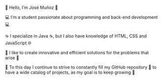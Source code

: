 👋 Hello, I’m José Muñoz 👋

💻 I’m a student passionate about programming and back-end development 💻

☕ I specialize in Java ☕, but I also have knowledge of HTML, CSS and JavaScript 🌐

🚀 I like to create innovative and efficient solutions for the problems that arise 🚀

📂 To this day I continue to strive to constantly fill my GitHub repository 📂 to have a wide catalog of projects, as my goal is to keep growing 🌱
